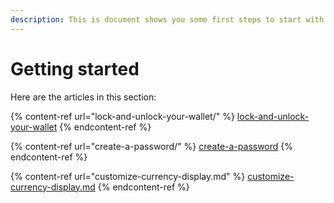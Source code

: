 ```yaml
---
description: This is document shows you some first steps to start with SubWallet.
---
```


# Getting started

Here are the articles in this section:

{% content-ref url="lock-and-unlock-your-wallet/" %}
[lock-and-unlock-your-wallet](lock-and-unlock-your-wallet/)
{% endcontent-ref %}

{% content-ref url="create-a-password/" %}
[create-a-password](create-a-password/)
{% endcontent-ref %}

{% content-ref url="customize-currency-display.md" %}
[customize-currency-display.md](customize-currency-display.md)
{% endcontent-ref %}

